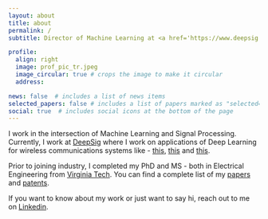 ```yaml
---
layout: about
title: about
permalink: /
subtitle: Director of Machine Learning at <a href='https://www.deepsig.ai/'>DeepSig</a>

profile:
  align: right
  image: prof_pic_tr.jpeg
  image_circular: true # crops the image to make it circular
  address:

news: false  # includes a list of news items
selected_papers: false # includes a list of papers marked as "selected={true}"
social: true  # includes social icons at the bottom of the page
---
```

I work in the intersection of Machine Learning and Signal Processing. Currently, I work at [DeepSig](https://www.deepsig.ai/) where I work on applications of Deep Learning for wireless communications systems like - [this](https://www.deepsig.ai/omnisig), [this](https://www.deepsig.ai/omnisig-studio) and [this](https://developer.nvidia.com/blog/deepsig-deep-learning-wireless-communications). 

Prior to joining industry, I completed my PhD and MS - both in Electrical Engineering from [Virginia Tech](https://ece.vt.edu/). You can find a complete list of my [papers](/publications/) and [patents](/patents/). 

If you want to know about my work or just want to say hi, reach out to me on [Linkedin](https://www.linkedin.com/in/tamoghnaroy/).

